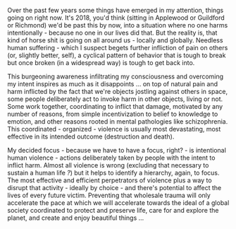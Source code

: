


Over the past few years some things have emerged in my attention, things going on right now. It's 2018, you'd think (sitting in Applewood or Guildford or Richmond) we'd be past this by now, into a situation where no one harms intentionally - because no one in our lives did that. But the reality is, that kind of horse shit is going on all around us - locally and globally. Needless human suffering - which I suspect begets further infliction of pain on others (or, slightly better, self), a cyclical pattern of behavior that is tough to break but once broken (in a widespread way) is tough to get back into.

This burgeoning awareness infiltrating my consciousness and overcoming my intent inspires as much as it disappoints ... on top of natural pain and harm inflicted by the fact that we're objects jostling against others in space, some people deliberately act to invoke harm in other objects, living or not. Some work together, coordinating to inflict that damage, motivated by any number of reasons, from simple incentivization to belief to knowledge to emotion, and other reasons rooted in mental pathologies like schizophrenia. This coordinated - organized - violence is usually most devastating, most effective in its intended outcome (destruction and death).

My decided focus - because we have to have a focus, right? - is intentional human violence - actions deliberately taken by people with the intent to inflict harm. Almost all violence is wrong (excluding that necessary to sustain a human life *?*) but it helps to identify a hierarchy, again, to focus. The most effective and efficient perpetrators of violence plus a way to disrupt that activity - ideally by choice - and there's potential to affect the lives of every future victim. Preventing that wholesale trauma will only accelerate the pace at which we will accelerate towards the ideal of a global society coordinated to protect and preserve life, care for and explore the planet, and create and enjoy beautiful things ... 
